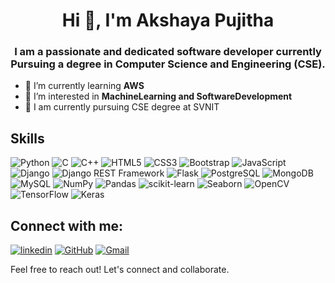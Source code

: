 <h1 align="center">Hi 👋, I'm Akshaya Pujitha</h1>
<h3 align="center">I am a passionate and dedicated software developer currently Pursuing a degree in Computer Science and Engineering (CSE).</h3>

- 🌱 I’m currently learning **AWS**
- 🔭 I’m interested in **MachineLearning and SoftwareDevelopment**
- 📍 I am currently pursuing CSE degree at SVNIT


<p align="left">
</p>

##  Skills
![Python](https://img.shields.io/badge/Python-skyblue?style=for-the-badge&logo=python)
![C](https://img.shields.io/badge/C-blue?style=for-the-badge&logo=c)
![C++](https://img.shields.io/badge/C++-blue?style=for-the-badge&logo=c%2B%2B)
![HTML5](https://img.shields.io/badge/HTML5-darkorange?style=for-the-badge&logo=html5)
![CSS3](https://img.shields.io/badge/CSS3-blue?style=for-the-badge&logo=css3)
![Bootstrap](https://img.shields.io/badge/Bootstrap-purple?style=for-the-badge&logo=bootstrap)
![JavaScript](https://img.shields.io/badge/JavaScript-grey?style=for-the-badge&logo=javascript)
![Django](https://img.shields.io/badge/Django-green?style=for-the-badge&logo=django)
![Django REST Framework](https://img.shields.io/badge/Django_REST_Framework-darkgreen?style=for-the-badge&logo=django)
![Flask](https://img.shields.io/badge/Flask-blue?style=for-the-badge&logo=flask)
![PostgreSQL](https://img.shields.io/badge/PostgreSQL-skyblue?style=for-the-badge&logo=postgresql)
![MongoDB](https://img.shields.io/badge/MongoDB-darkgreen?style=for-the-badge&logo=mongodb)
![MySQL](https://img.shields.io/badge/MySQL-lightblue?style=for-the-badge&logo=mysql)
![NumPy](https://img.shields.io/badge/NumPy-yellow?style=for-the-badge&logo=numpy)
![Pandas](https://img.shields.io/badge/Pandas-grey?style=for-the-badge&logo=pandas)
![scikit-learn](https://img.shields.io/badge/scikit_learn-red?style=for-the-badge&logo=scikit-learn)
![Seaborn](https://img.shields.io/badge/Seaborn-yellow?style=for-the-badge&logo=seaborn)
![OpenCV](https://img.shields.io/badge/OpenCV-red?style=for-the-badge&logo=opencv)
![TensorFlow](https://img.shields.io/badge/TensorFlow-red?style=for-the-badge&logo=tensorflow)
![Keras](https://img.shields.io/badge/Keras-red?style=for-the-badge&logo=keras)


##  Connect with me:
[![linkedin](https://img.shields.io/badge/linkedin-0A66C2?style=for-the-badge&logo=linkedin&logoColor=white)](https://www.linkedin.com/in/akshaya-pujitha-kolli-aa0417251/)
[![GitHub](https://img.shields.io/badge/GitHub-black?style=for-the-badge&logo=github)](https://github.com/AkshayaPujitha)
[![Gmail](https://img.shields.io/badge/Gmail-grey?style=for-the-badge&logo=gmail)](mailto:akshayapujithakollil@gmail.com)

Feel free to reach out! Let's connect and collaborate.
